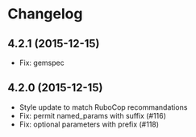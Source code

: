 # Changelog

## 4.2.1 (2015-12-15)

* Fix: gemspec

## 4.2.0 (2015-12-15)

* Style update to match RuboCop recommandations
* Fix: permit named_params with suffix (#116)
* Fix: optional parameters with prefix (#118)
